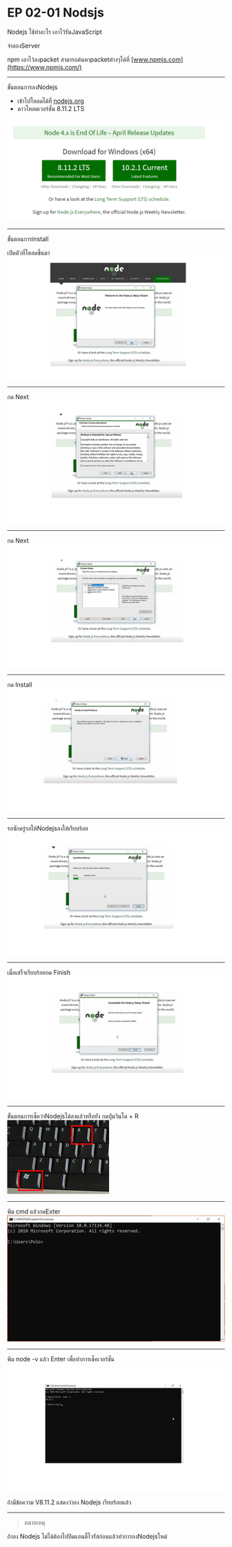 # EP 02-01  Nodsjs
Nodejs ใช้ทำอะไร
เอาไว้รันJavaScript

จำลองServer 

npm เอาไว้ลงpacket สามารถค้นหาpacketต่างๆได้ที่ [www.npmjs.com](https://www.npmjs.com/)

* * *

ขั้นตอนการลงNodejs

- เข้าไปโหลดได้ที่ [nodejs.org](https://nodejs.org/en/)
- ดาวโหลดเวอร์ชั่น 8.11.2 LTS

![alt text](images/EP02-01nodejs/1.png)  

* * *

ขั้นตอนการinstall

เปิดตัวที่โหลดขึ้นมา
![alt text](images/EP02-01nodejs/2.png)

* * *

กด Next
![alt text](images/EP02-01nodejs/3.png)

* * *

กด Next
![alt text](images/EP02-01nodejs/4.png)  

* * *

กด Install
![alt text](images/EP02-01nodejs/5.png)

* * *

รอซักครู่รอให้Nodejsลงให้เรียบร้อย
![alt text](images/EP02-01nodejs/6.png)

* * *

เมื่อเสร็จเรียบร้อยกด Finish 
![alt text](images/EP02-01nodejs/7.png)

* * *

ขั้นตอนการเช็คว่าNodejsได้ลงแล้วหรือยัง
กดปุ่มวินโด + R      
![alt text](images/EP02-01nodejs/12.jpg)

* * *

พิม cmd แล้วกดExter
![alt text](images/EP02-01nodejs/13.png)

* * *

พิม node -v แล้ว Enter เพื่อทำการเช็คเวอร์ชั่น

![alt text](images/EP02-01nodejs/9.png)

ถ้ามีข้อความ V8.11.2 แสดงว่าลง Nodejs เรียบร้อยแล้ว

* * *

> หมายเหตุ

ถ้าลง Nodejs ไม่ได้ต้องไปปิดแอนตี้ไวรัสก่อนแล้วทำการลงNodejsใหม่